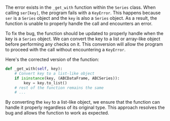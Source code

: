 The error exists in the `_get_with` function within the `Series` class. When calling `ser[key]`, the program fails with a `KeyError`. This happens because `ser` is a `Series` object and the `key` is also a `Series` object. As a result, the function is unable to properly handle the call and encounters an error.

To fix the bug, the function should be updated to properly handle when the key is a `Series` object. We can convert the key to a list or array-like object before performing any checks on it. This conversion will allow the program to proceed with the call without encountering a `KeyError`.

Here's the corrected version of the function:

```python
def _get_with(self, key):
    # Convert key to a list-like object
    if isinstance(key, (ABCDataFrame, ABCSeries)):
        key = key.to_list()
    # rest of the function remains the same
    # ...
```

By converting the `key` to a list-like object, we ensure that the function can handle it properly regardless of its original type. This approach resolves the bug and allows the function to work as expected.